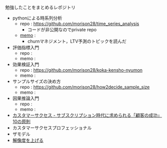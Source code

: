 勉強したことをまとめるレポジトリ

- pythonによる時系列分析
    - repo : https://github.com/morison28/time_series_analysis
        - コードが非公開なのでprivate repo
    - [memo](./memo/py_time_series_analysis.md) : 
        - churnマネジメント，LTV予測のトピックを読んだ
- 評価指標入門
    - repo : 
    - memo :
- 効果検証入門
    - repo : https://github.com/morison28/koka-kensho-nyumon
    - memo : 
- サンプルサイズの決め方
    - repo : https://github.com/morison28/how2decide_sample_size
    - memo : 
- 因果推論入門
    - repo :
    - memo : 
- [カスタマーサクセス - サブスクリプション時代に求められる「顧客の成功」10の原則](./memo/cs_10.md)
- カスタマーサクセスプロフェッショナル
- ザモデル
- [解像度を上げる](./memo/kaizodo_wo_ageru/kaizodo_wo_ageru.md)